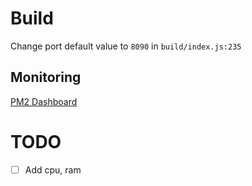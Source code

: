 # Build

Change port default value to `8090` in `build/index.js:235`

## Monitoring

[PM2 Dashboard](https://app.pm2.io/bucket/66e9bee5eb1ec919bf0a709f/backend/overview/servers)


# TODO
 - [ ] Add cpu, ram
